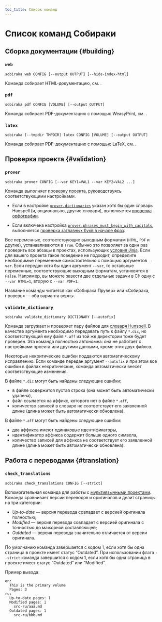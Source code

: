 ```yaml
---
toc_title: Список команд
---
```


# Список команд Собираки

## Сборка документации {#building}

### `web`

```
sobiraka web CONFIG [--output OUTPUT] [--hide-index-html]
```

Команда собирает HTML-документацию, см. [](../build-html/web.md).

### `pdf`

```
sobiraka pdf CONFIG [VOLUME] [--output OUTPUT]
```

Команда собирает PDF-документацию с помощью WeasyPrint, см. [](../build-pdf/weasyprint.md).

### `latex`

```
sobiraka [--tmpdir TMPDIR] latex CONFIG [VOLUME] [--output OUTPUT]
```

Команда собирает PDF-документацию с помощью LaTeX, см. [](../build-pdf/latex.md).

## Проверка проекта {#validation}

### `prover`

```
sobiraka prover CONFIG [--var KEY1=VAL1 --var KEY2=VAL2 ...]
```

Команда выполняет [проверку проекта](../overview/prover.md), руководствуясь соответствующими настройками.

- Если в настройке [`prover.dictionaries`](configuration.md#prover.dictionaries) указан хотя бы один словарь Hunspell (и, опционально, другие словари), выполняется [проверка орфографии](../overview/prover.md#spell-check).

- Если включена настройка [`prover.phrases_must_begin_with_capitals`](configuration.md#prover.phrases_must_begin_with_capitals), выполняется [проверка заглавных букв в начале фраз](../overview/prover.md#phrases-must-begin-with-capitals).

Все переменные, соответствующие выходным форматам (`HTML`, `PDF` и другие), устанавливаются в `True`. Обычно это позволяет за один раз проверить все абзацы в проектах, использующих [условия Jinja](../writing/jinja.md#conditions). Если для вашего проекта такое поведение не подходит, определите необходимые переменные самостоятельно с помощью аргументов `--var`. Если передан хотя бы один аргумент `--var`, то остальные переменные, соответствующие выходным форматам, установятся в `False`. Например, вы можете завести две отдельные задачи в CI: одну с `--var HTML=1`, вторую с `--var PDF=1`.

Название команды читается как «Собирака Прувер» или «Собирака, проверь» — оба варианта верны.

### `validate_dictionary`

```
sobiraka validate_dictionary DICTIONARY [--autofix]
```

Команда загружает и проверяет пару файлов для [словаря Hunspell](../overview/prover.md#hunspell-dictionaries). В качестве аргумента необходимо передавать путь к файлу `*.dic`, но соответствующий ему файл `*.aff` из той же директории тоже будет проверен. Эта команда полностью автономна: она не работает с настройками проекта или другими данными, кроме этих двух файлов.

Некоторые некритические ошибки поддаются автоматическому исправлению. Если команде передан аргумент `--autofix` и при этом все ошибки в файлах некритические, команда автоматически внесёт соответствующие изменения.

В файле `*.dic` могут быть найдены следующие ошибки:

- в файле содержится пустая строка (она может быть автоматически удалена),
- файл ссылается на аффикс, которого нет в файле `*.aff`,
- количество записей в словаре не соответствует его заявленной длине (длина может быть автоматически обновлена).

В файле `*.aff` могут быть найдены следующие ошибки:

- два аффикса имеют одинаковые идентификаторы,
- идентификатор аффикса содержит больше одного символа,
- количество записей для аффикса не соответствует его заявленной длине (длина может быть автоматически обновлена).

## Работа с переводами {#translation}

### `check_translations`

```
sobiraka check_translations CONFIG [--strict]
```

Вспомогательная команда для работы с [мультиязычными проектами](../overview/multilang.md). Команда сравнивает версии переводов и оригиналов и делит страницы на три категории:

- _Up-to-date_ — версия перевода совпадает с версией оригинала полностью;
- _Modified_ — версия перевода совпадает с версией оригинала с точностью до мажорной составляющей;
- _Outdated_ — версия перевода значительно отличается от версии оригинала.

По умолчанию команда завершается с кодом 1, если хотя бы одна страница в проекте имеет статус “Outdated”. При использовании флага `--strict` команда завершится с кодом 1, если хотя бы одна страница в проекте имеет статус “Outdated” или “Modified”.

Пример вывода:

```
en:
  This is the primary volume
  Pages: 3
ru:
  Up-to-date pages: 1
  Modified pages: 1
    src-ru/aaa.md
  Outdated pages: 1
    src-ru/bbb.md
```